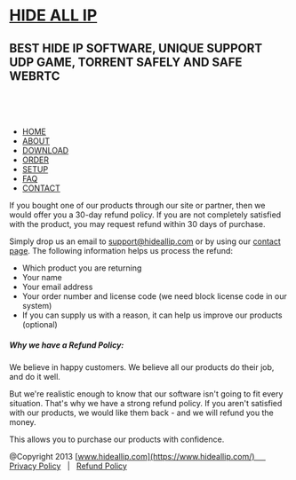 [HIDE ALL IP](#)
================

BEST HIDE IP SOFTWARE, UNIQUE SUPPORT UDP GAME, TORRENT SAFELY AND SAFE WEBRTC
------------------------------------------------------------------------------

 [](https://www.facebook.com/hideallip) 

 [](https://twitter.com/HideALLIP) 

* [HOME](https://www.hideallip.com/)
* [ABOUT](https://www.hideallip.com/about.html)
* [DOWNLOAD](https://www.hideallip.com/download.html)
* [ORDER](https://www.hideallip.com/order.html)
* [SETUP](https://www.hideallip.com/help.html)
* [FAQ](https://www.hideallip.com/faq.html)
* [CONTACT](https://www.hideallip.com/contact.html)

  
If you bought one of our products through our site or partner, then we would offer you a 30-day refund policy. If you are not completely satisfied with the product, you may request refund within 30 days of purchase.

Simply drop us an email to [support@hideallip.com](mailto:support@hideallip.com) or by using our [contact page](https://www.hideallip.com/contact.html). The following information helps us process the refund:

* Which product you are returning
* Your name
* Your email address
* Your order number and license code (we need block license code in our system)
* If you can supply us with a reason, it can help us improve our products (optional)

##### Why we have a Refund Policy:

We believe in happy customers. We believe all our products do their job, and do it well.

But we're realistic enough to know that our software isn't going to fit every situation. That's why we have a strong refund policy. If you aren't satisfied with our products, we would like them back - and we will refund you the money.

This allows you to purchase our products with confidence.

@Copyright 2013 [www.hideallip.com](https://www.hideallip.com/)      [Privacy Policy](https://www.hideallip.com/privacy.html)   |   [Refund Policy](https://www.hideallip.com/refund.html)
